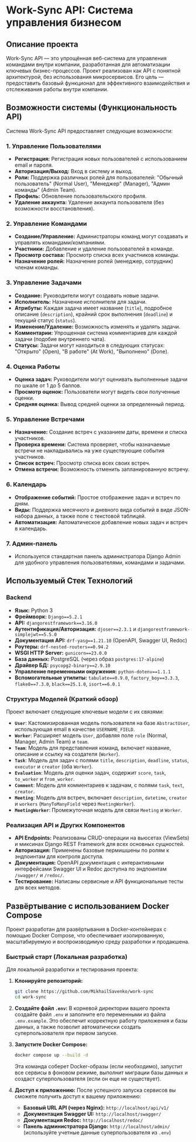 # Work-Sync API: Система управления бизнесом

## Описание проекта

Work-Sync API — это упрощённая веб-система для управления командами внутри компании, разработанная для автоматизации ключевых бизнес-процессов. Проект реализован как API c понятной архитектурой, без использования микросервисов. Его цель — предоставить базовый функционал для эффективного взаимодействия и отслеживания работы внутри компании.

## Возможности системы (Функциональность API)

Система Work-Sync API предоставляет следующие возможности:

### 1. Управление Пользователями

* **Регистрация:** Регистрация новых пользователей с использованием email и пароля.
* **Авторизация/Выход:** Вход в систему и выход.
* **Роли:** Поддержка различных ролей для пользователей: "Обычный пользователь" (Normal User), "Менеджер" (Manager), "Админ команды" (Admin Team).
* **Профиль:** Обновление пользовательского профиля.
* **Удаление аккаунта:** Удаление аккаунта пользователя (без возможности восстановления).

### 2. Управление Командами

* **Создание/Управление:** Администраторы команд могут создавать и управлять командами/компаниями.
* **Участники:** Добавление и удаление пользователей в команде.
* **Просмотр состава:** Просмотр списка всех участников команды.
* **Назначение ролей:** Назначение ролей (менеджер, сотрудник) членам команды.

### 3. Управление Задачами

* **Создание:** Руководители могут создавать новые задачи.
* **Исполнитель:** Назначение исполнителя для задачи.
* **Атрибуты:** Каждая задача имеет название (`title`), подробное описание (`description`), крайний срок выполнения (`deadline`) и текущий статус (`status`).
* **Изменение/Удаление:** Возможность изменять и удалять задачи.
* **Комментарии:** Упрощенная система комментариев для каждой задачи (подобие внутреннего чата).
* **Статусы:** Задачи могут находиться в следующих статусах: "Открыто" (Open), "В работе" (At Work), "Выполнено" (Done).

### 4. Оценка Работы

* **Оценка задач:** Руководители могут оценивать выполненные задачи по шкале от 1 до 5 баллов.
* **Просмотр оценок:** Пользователи могут видеть свои полученные оценки.
* **Средняя оценка:** Вывод средней оценки за определенный период.

### 5. Управление Встречами

* **Назначение:** Создание встреч с указанием даты, времени и списка участников.
* **Проверка времени:** Система проверяет, чтобы назначаемые встречи не накладывались на уже существующие события участников.
* **Список встреч:** Просмотр списка всех своих встреч.
* **Отмена встречи:** Возможность отменить запланированную встречу.

### 6. Календарь

* **Отображение событий:** Простое отображение задач и встреч по дням.
* **Виды:** Поддержка месячного и дневного вида событий в виде JSON-набора данных, а также полe с текстовой таблицей.
* **Автоматизация:** Автоматическое добавление новых задач и встреч в календарь.

### 7. Админ-панель

* Используется стандартная панель администратора Django Admin для удобного управления пользователями, командами и задачами.

## Используемый Стек Технологий

### Backend

* **Язык:** Python 3
* **Фреймворк:** `Django==5.2.1`
* **API:** `djangorestframework==3.16.0`
* **Аутентификация/Авторизация:** `djoser==2.3.1` и `djangorestframework-simplejwt==5.5.0`
* **Документация API:** `drf-yasg==1.21.10` (OpenAPI, Swagger UI, Redoc)
* **Роутеры:** `drf-nested-routers==0.94.2`
* **WSGI HTTP Server:** `gunicorn==23.0.0`
* **База данных:** PostgreSQL (через образ `postgres:17-alpine`)
* **Драйвер БД:** `psycopg2-binary==2.9.10`
* **Управление переменными окружения:** `python-dotenv==1.1.1`
* **Вспомогательные утилиты:** `tabulate==0.9.0`, `factory_boy==3.3.3`, `flake8==7.3.0`, `black==25.1.0`, `isort==6.0.1`

### Структура Моделей (Краткий обзор)

Проект включает следующие ключевые модели с их связями:

* **`User`**: Кастомизированная модель пользователя на базе `AbstractUser`, использующая email в качестве `USERNAME_FIELD`.
* **`Worker`**: Расширяет модель `User`, добавляя поле `role` (Normal, Manager, Admin Team) и `team`.
* **`Team`**: Модель для представления команд, включает название, описание и ссылку на создателя (`Worker`).
* **`Task`**: Модель для задач с полями `title`, `description`, `deadline`, `status`, `executor` и `creator` (оба `Worker`).
* **`Evaluation`**: Модель для оценки задач, содержит `score`, `task`, `to_worker` и `from_worker`.
* **`Comment`**: Модель для комментариев к задачам, с полями `task`, `text`, `creator`.
* **`Meeting`**: Модель для встреч, включает `description`, `datetime`, `creator` и `workers` (`ManyToManyField` через `MeetingWorker`).
* **`MeetingWorker`**: Промежуточная модель для связи `Meeting` и `Worker`.

### Реализация API и Других Компонентов

* **API Endpoints:** Реализованы CRUD-операции на вьюсетах (ViewSets) и миксинах Django REST Framework для всех основных сущностей.
* **Авторизация:** Применены базовые пермишшены по ролям к эндпоинтам для контроля доступа.
* **Документация:** OpenAPI документация с интерактивными интерфейсами Swagger UI и Redoc доступна по эндпоинтам `/swagger/` и `/redoc/`.
* **Тестирование:** Написаны сервисные и API функциональные тесты для всех методов.

## Развёртывание с использованием Docker Compose

Проект разработан для развёртывания в Docker-контейнерах с помощью Docker Compose, что обеспечивает изолированную, масштабируемую и воспроизводимую среду разработки и продакшена.

### Быстрый старт (Локальная разработка)

Для локальной разработки и тестирования проекта:

1.  **Клонируйте репозиторий:**
    ```bash
    git clone https://github.com/MikhailSavenko/work-sync
    cd work-sync
    ```

2.  **Создайте файл `.env`:**
    В корневой директории вашего проекта создайте файл `.env` и заполните его переменными из файла `.env.example`. Это обеспечит корректную работу приложения и базы данных, а также позволит автоматически создать суперпользователя при первом запуске.

3.  **Запустите Docker Compose:**
    ```bash
    docker compose up --build -d
    ```
    Эта команда соберет Docker-образы (если необходимо), запустит все сервисы в фоновом режиме, выполнит миграции базы данных и создаст суперпользователя (если он еще не существует).

4.  **Доступ к приложению:**
    После успешного запуска сервисов вы сможете получить доступ к вашему приложению:

    * **Базовый URL API (через Nginx):** `http://localhost/api/v1/`
    * **Документация Swagger UI:** `http://localhost/swagger/`
    * **Документация Redoc:** `http://localhost/redoc/`
    * **Панель администратора Django:** `http://localhost/admin/` (используйте учетные данные суперпользователя из `.env`)